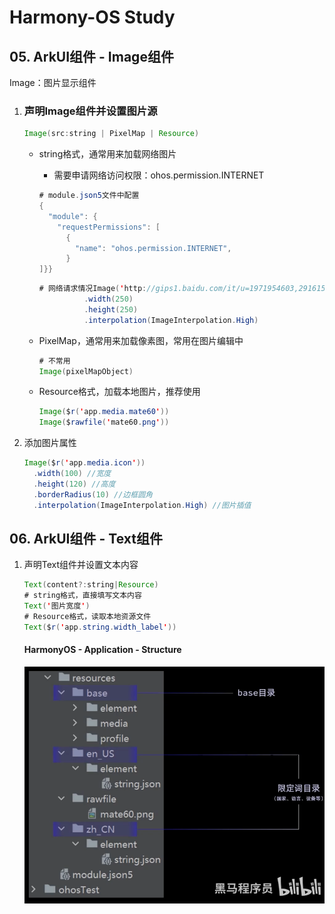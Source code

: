 # Harmony-OS Study

## 05. ArkUI组件 - Image组件

Image：图片显示组件

1. ### 声明Image组件并设置图片源

   ```java
   Image(src:string | PixelMap | Resource)
   ```

   - string格式，通常用来加载网络图片

     - 需要申请网络访问权限：ohos.permission.INTERNET

     ```java
     # module.json5文件中配置 
     {
       "module": {
         "requestPermissions": [
           {
             "name": "ohos.permission.INTERNET",
           }
     ]}}  
     ```

     ```java
     # 网络请求情况Image('http://gips1.baidu.com/it/u=1971954603,2916157720&fm=3028&app=3028&f=JPEG&fmt=auto?w=1920&h=2560')
               .width(250)
               .height(250)
               .interpolation(ImageInterpolation.High)
     ```

   - PixelMap，通常用来加载像素图，常用在图片编辑中

     ```java
     # 不常用
     Image(pixelMapObject)
     ```

   - Resource格式，加载本地图片，推荐使用

     ```java
     Image($r('app.media.mate60'))
     Image($rawfile('mate60.png'))
     ```

2. 添加图片属性

   ```java
   Image($r('app.media.icon'))
     .width(100) //宽度
     .height(120) //高度
     .borderRadius(10) //边框圆角
     .interpolation(ImageInterpolation.High) //图片插值
   ```


## 06. ArkUI组件 - Text组件

1. 声明Text组件并设置文本内容

   ```java
   Text(content?:string|Resource)
   # string格式，直接填写文本内容
   Text('图片宽度')
   # Resource格式，读取本地资源文件  
   Text($r('app.string.width_label'))  
   ```

   #### HarmonyOS - Application - Structure

   <img src='HarmonyOS_structure.png'></img>
